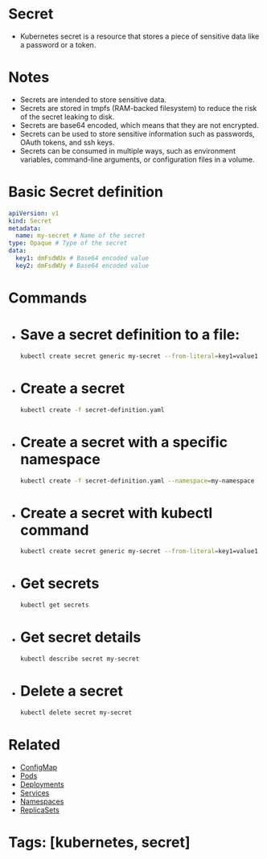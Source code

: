 # Secret

- Kubernetes secret is a resource that stores a piece of sensitive data like a password or a token.

# Notes

- Secrets are intended to store sensitive data.
- Secrets are stored in tmpfs (RAM-backed filesystem) to reduce the risk of the secret leaking to disk.
- Secrets are base64 encoded, which means that they are not encrypted.
- Secrets can be used to store sensitive information such as passwords, OAuth tokens, and ssh keys.
- Secrets can be consumed in multiple ways, such as environment variables, command-line arguments, or configuration files in a volume.

# Basic Secret definition

```yaml
apiVersion: v1
kind: Secret
metadata:
  name: my-secret # Name of the secret
type: Opaque # Type of the secret
data:
  key1: dmFsdWUx # Base64 encoded value
  key2: dmFsdWUy # Base64 encoded value
```

# Commands

- # Save a secret definition to a file:

  ```bash
  kubectl create secret generic my-secret --from-literal=key1=value1 --from-literal=key2=value2 --dry-run=client -o yaml > secret-definition.yaml
  ```

- # Create a secret

  ```bash
  kubectl create -f secret-definition.yaml
  ```

- # Create a secret with a specific namespace

  ```bash
  kubectl create -f secret-definition.yaml --namespace=my-namespace
  ```

- # Create a secret with kubectl command

  ```bash
  kubectl create secret generic my-secret --from-literal=key1=value1 --from-literal=key2=value2
  ```

- # Get secrets

  ```bash
  kubectl get secrets
  ```

- # Get secret details

  ```bash
  kubectl describe secret my-secret
  ```

- # Delete a secret

  ```bash
  kubectl delete secret my-secret
  ```

# Related

- [ConfigMap](/configmap/configmap.md)
- [Pods](/pods/pods.md)
- [Deployments](/deployments/deployments.md)
- [Services](/service/service.md)
- [Namespaces](/namespace/namespace.md)
- [ReplicaSets](/replicasets/replicaset.md)

# Tags: [kubernetes, secret]
